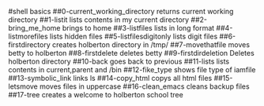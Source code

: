 #shell basics
##0-current_working_directory
returns current working directory
##1-listit
lists contents in my current directory
##2-bring_me_home
brings to home
##3-listfiles
lists in long format
##4-listmorefiles
lists hidden files
##5-listfilesdigitonly
lists digit files
##6-firstdirectory
creates holberton directory in /tmp/
##7-movethatfile
moves betty to holberton
##8-firstdelete
deletes betty
##9-firstdirdeletion
Deletes holberton directory
##10-back
goes back to previous
##11-lists
lists contents in current,parent and /bin
##12-fike_type
shows file type of iamfile
##13-symbolic_link
links ls
##14-copy_html
copys all html files
##15-letsmove
moves files in uppercase 
##16-clean_emacs
cleans backup files
##17-tree
creates a welcome to holberton school tree
